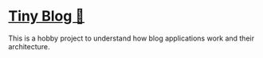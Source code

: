 # [Tiny Blog 📝](https://tiny-blog-client1.netlify.app/)

This is a hobby project to understand how blog applications work and their architecture.